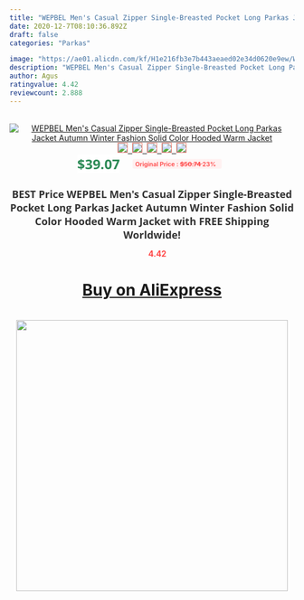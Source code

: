 ```yaml
---
title: "WEPBEL Men's Casual Zipper Single-Breasted Pocket Long Parkas Jacket Autumn Winter Fashion Solid Color Hooded Warm Jacket"
date: 2020-12-7T08:10:36.892Z
draft: false
categories: "Parkas"

image: "https://ae01.alicdn.com/kf/H1e216fb3e7b443aeaed02e34d0620e9ew/WEPBEL-Men-s-Casual-Zipper-Single-Breasted-Pocket-Long-Parkas-Jacket-Autumn-Winter-Fashion-Solid-Color.jpg"
description: "WEPBEL Men's Casual Zipper Single-Breasted Pocket Long Parkas Jacket Autumn Winter Fashion Solid Color Hooded Warm Jacket"
author: Agus
ratingvalue: 4.42
reviewcount: 2.888
---
```

<br>
<div style="text-align: center;">
<a href="https://s.click.aliexpress.com/e/_9GVzAd" target="_blank" rel="nofollow noopener noreferrer"><img alt="WEPBEL Men's Casual Zipper Single-Breasted Pocket Long Parkas Jacket Autumn Winter Fashion Solid Color Hooded Warm Jacket" class="magnifier-image" src="https://ae01.alicdn.com/kf/H1e216fb3e7b443aeaed02e34d0620e9ew/WEPBEL-Men-s-Casual-Zipper-Single-Breasted-Pocket-Long-Parkas-Jacket-Autumn-Winter-Fashion-Solid-Color.jpg_640x640.jpg">
<br>
<img style="border:1px solid salmon" src="https://ae01.alicdn.com/kf/H1e216fb3e7b443aeaed02e34d0620e9ew/WEPBEL-Men-s-Casual-Zipper-Single-Breasted-Pocket-Long-Parkas-Jacket-Autumn-Winter-Fashion-Solid-Color.jpg_120x120.jpg">&nbsp;&nbsp;<img style="border:1px solid salmon" src="https://ae01.alicdn.com/kf/H461e4d60e9f449b09a5aa4fca0acbef9j/WEPBEL-Men-s-Casual-Zipper-Single-Breasted-Pocket-Long-Parkas-Jacket-Autumn-Winter-Fashion-Solid-Color.jpg_120x120.jpg">&nbsp;&nbsp;<img style="border:1px solid salmon" src="https://ae01.alicdn.com/kf/Hdd1a0fd2843b45bab1ec8293596aa7abJ/WEPBEL-Men-s-Casual-Zipper-Single-Breasted-Pocket-Long-Parkas-Jacket-Autumn-Winter-Fashion-Solid-Color.jpg_120x120.jpg">&nbsp;&nbsp;<img style="border:1px solid salmon" src="https://ae01.alicdn.com/kf/Hb23bef9d89094b96ab4beafab25aa427j/WEPBEL-Men-s-Casual-Zipper-Single-Breasted-Pocket-Long-Parkas-Jacket-Autumn-Winter-Fashion-Solid-Color.jpg_120x120.jpg">&nbsp;&nbsp;<img style="border:1px solid salmon" src="https://ae01.alicdn.com/kf/H749b537d4b76491eaa48efe946889cf9D/WEPBEL-Men-s-Casual-Zipper-Single-Breasted-Pocket-Long-Parkas-Jacket-Autumn-Winter-Fashion-Solid-Color.jpg_120x120.jpg"></a></div><br0>
<div style="text-align: center;"><span style="background-color: white; border: 0px; box-sizing: border-box; color: seagreen; display: inline-block; font-family: &quot;open sans&quot; , &quot;arial&quot; , &quot;helvetica&quot; , sans-serif , &quot;heiti&quot;; font-size: 24px; font-stretch: inherit; font-weight: 700; line-height: inherit; margin: 0px 10px 0px 0px; padding: 0px; vertical-align: middle;">$39.07 </span>
<span style="background: rgb(255 , 241 , 241); border-radius: 3px; border: 0px; box-sizing: border-box; color: #ff4747; display: inline-block; font-family: inherit; font-size: 12px; font-stretch: inherit; font-style: inherit; font-variant: inherit; font-weight: 600; line-height: inherit; margin: 0px; padding: 2px 5px; transform: scale(0.9); vertical-align: middle;">Original Price : <b style="text-decoration: line-through;">$50.74 </b> 23%&nbsp;&nbsp;</span></div>
<h1 style="color: #333333; display: inline-block; font-family: &quot;open sans&quot; , &quot;arial&quot; , &quot;helvetica&quot; , sans-serif , &quot;heiti&quot;; font-size: 18px; font-stretch: inherit; font-weight: 700; text-align: center;">BEST Price WEPBEL Men's Casual Zipper Single-Breasted Pocket Long Parkas Jacket Autumn Winter Fashion Solid Color Hooded Warm Jacket with FREE Shipping Worldwide!</h1>
<div style="color: #ff4747; text-align: center;">
<img src="https://4.bp.blogspot.com/-M0ZcTcb-5uY/XleCXlxnR4I/AAAAAAAAAEc/OrjgMkXV1oMQFaCRZj5HQwOCBcu3w1FegCPcBGAYYCw/s1600/star.png" style="height: 15px;">&nbsp;<b>4.42</b></div>
<div class="button_cont" align="center"><a class="buynow_a" href="https://s.click.aliexpress.com/e/_9GVzAd" target="_blank" rel="nofollow noopener noreferrer"><H1>Buy on AliExpress</H1></a></div><br>
<div class="separator" style="clear: both; text-align: center;">
<img src="https://lh3.googleusercontent.com/-pTy5HemUv9M/XlePHvY0dAI/AAAAAAAAAE4/0nX5iRUoIWY8eMW9Dpxeirr157OZliDIgCLcBGAsYHQ/s1600/badge.gif" width="480">
</div>
